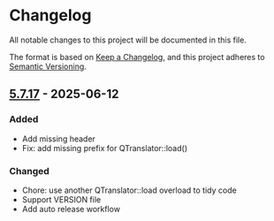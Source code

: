 # Changelog

All notable changes to this project will be documented in this file.

The format is based on [Keep a Changelog](https://keepachangelog.com/en/1.0.0/),
and this project adheres to [Semantic Versioning](https://semver.org/spec/v2.0.0.html).

## [5.7.17] - 2025-06-12

### Added

- Add missing header
- Fix: add missing prefix for QTranslator::load()

### Changed

- Chore: use another QTranslator::load overload to tidy code
- Support VERSION file
- Add auto release workflow

[5.7.17]: https://github.com/linuxdeepin/dtkgui/compare/5.7.16..5.7.17

<!-- generated by git-cliff -->
